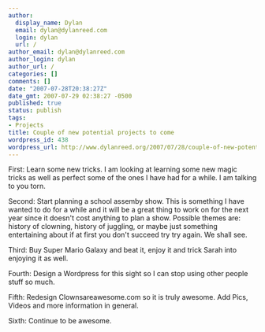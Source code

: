 ```yaml
---
author:
  display_name: Dylan
  email: dylan@dylanreed.com
  login: dylan
  url: /
author_email: dylan@dylanreed.com
author_login: dylan
author_url: /
categories: []
comments: []
date: "2007-07-28T20:38:27Z"
date_gmt: 2007-07-29 02:38:27 -0500
published: true
status: publish
tags:
- Projects
title: Couple of new potential projects to come
wordpress_id: 438
wordpress_url: http://www.dylanreed.org/2007/07/28/couple-of-new-potential-projects-to-come/
---
```


First: Learn some new tricks. I am looking at learning some new magic tricks as well as perfect some of the ones I have had for a while. I am talking to you torn.  
  
Second: Start planning a school assemby show. This is something I have wanted to do for a while and it will be a great thing to work on for the next year since it doesn't cost anything to plan a show. Possible themes are: history of clowning, history of juggling, or maybe just something entertaining about if at first you don't succeed try try again. We shall see.

Third: Buy Super Mario Galaxy and beat it, enjoy it and trick Sarah into enjoying it as well.

Fourth: Design a Wordpress for this sight so I can stop using other people stuff so much.  
  
Fifth: Redesign Clownsareawesome.com so it is truly awesome. Add Pics, Videos and more information in general.

Sixth: Continue to be awesome.  

